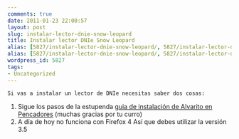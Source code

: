 ```yaml
---
comments: true
date: 2011-01-23 22:00:57
layout: post
slug: instalar-lector-dnie-snow-leopard
title: Instalar lector DNIe Snow Leopard
alias: [5827/instalar-lector-dnie-snow-leopard/, 5827/instalar-lector-dnie-snow-leopard]
alias: [5827/instalar-lector-dnie-snow-leopard/, 5827/instalar-lector-dnie-snow-leopard]
wordpress_id: 5827
tags:
- Uncategorized
---
```



    Si vas a instalar un lector de DNIe necesitas saber dos cosas:

  1. Sigue los pasos de la estupenda [guia de instalación de Alvarito en Pencadores](http://blog.pencadores.es/2009/11/configuracion-efectiva-del-lector-de.html) (muchas gracias por tu curro)
  2. A día de hoy no funciona con Firefox 4 Así que debes utilizar la versión 3.5


  
